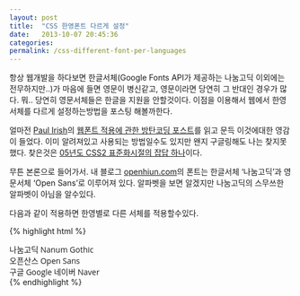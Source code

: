 ```yaml
---
layout: post
title:  "CSS 한영폰트 다르게 설정"
date:   2013-10-07 20:45:36
categories:
permalink: /css-different-font-per-languages
---
```

항상 웹개발을 하다보면 한글서체(Google Fonts API가 제공하는 나눔고딕 이외에는 전무하지만..)가 마음에 들면 영문이 병신같고, 영문이라면 당연히 그 반대인 경우가 많다. 뭐.. 당연히 영문서체들은 한글을 지원을 안할것이다. 이점을 이용해서 웹에서 한영서체를 다르게 설정하는방법을 포스팅 해볼까한다.

얼마전 [Paul Irish][paulirish]의 [웹폰트 적용에 관한 방탄코딩 포스트][bulletproof]를 읽고 문득 이것에대한 영감이 들었다. 이미 알려져있고 사용되는 방법일수도 있지만 왠지 구글링해도 나는 찾지못했다. 찾은것은 [05년도 CSS2 표준화시절의 잡답 하나][cssdesignkr]이다.

무튼 본론으로 들어가서. 내 블로그 [openhiun.com][openhiun]의 폰트는 한글서체 ‘나눔고딕’과 영문서체 ‘Open Sans’로 이루어져 있다. 알파벳을 보면 알겠지만 나눔고딕의 스무쓰한 알파벳이 아님을 알수있다.

다음과 같이 적용하면 한영별로 다른 서체를 적용할수있다.

{% highlight html %}
<!DOCTYPE HTML>
<html>
<head>
<meta http-equiv="Content-Type" content="text/html;charset=utf-8">
<title>Fancy Fonts</title>
<style>
@import url(http://fonts.googleapis.com/earlyaccess/nanumgothic.css);
@import url(http://fonts.googleapis.com/css?family=Open+Sans);
.font {
  font-family: 'Open Sans', 'Nanum Gothic', sans-serif;
 }
</style>
</head>
<body>
<div class="font">
나눔고딕 Nanum Gothic<br />
오픈산스 Open Sans<br />
구글 Google<be />
네이버 Naver<be />
<br />
</div>
</body>
</html>
{% endhighlight %}

[paulirish]: http://www.paulirish.com/
[bulletproof]: http://www.paulirish.com/2009/bulletproof-font-face-implementation-syntax/‎
[cssdesignkr]: http://cssdesign.kr/forum/viewtopic.php?id=136
[openhiun]: http://www.openhiun.com



